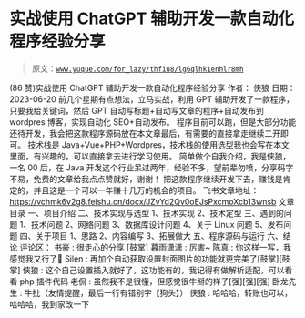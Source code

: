 # 实战使用 ChatGPT 辅助开发一款自动化程序经验分享

> 原文：[`www.yuque.com/for_lazy/thfiu8/lg6qlhk1enhlr8mh`](https://www.yuque.com/for_lazy/thfiu8/lg6qlhk1enhlr8mh)

<ne-h2 id="39c8749d" data-lake-id="39c8749d"><ne-heading-ext><ne-heading-anchor></ne-heading-anchor><ne-heading-fold></ne-heading-fold></ne-heading-ext><ne-heading-content><ne-text id="u928ba041">(86 赞)实战使用 ChatGPT 辅助开发一款自动化程序经验分享</ne-text></ne-heading-content></ne-h2> <ne-p id="u9b7959bf" data-lake-id="u9b7959bf"><ne-text id="u19999616">作者： 侠狼</ne-text></ne-p> <ne-p id="u82119607" data-lake-id="u82119607"><ne-text id="u7bd56bc0">日期：2023-06-20</ne-text></ne-p> <ne-p id="ubf51fcd7" data-lake-id="ubf51fcd7"><ne-text id="ua4041e8d">前几个星期有点想法，立马实战，利用 GPT 辅助开发了一款程序，</ne-text><ne-text id="u09c40b0c" ne-bold="true">只要我给关键词，然后 GPT 自动写标题+自动写文章的程序+自动发布到 wordpres 博客，实现自动化 SEO+自动发布。</ne-text></ne-p> <ne-p id="uceaf85ac" data-lake-id="uceaf85ac"><ne-text id="u8ebb6390" ne-bold="true">程序目前可以跑，但是大部分功能还待开发，我会把这款程序源码放在本文章最后，有需要的直接拿走继续二开即可。</ne-text></ne-p> <ne-p id="ub6a9d35d" data-lake-id="ub6a9d35d"><ne-text id="u4dce15bb" ne-bold="true">技术栈是 Java+Vue+PHP+Wordpres</ne-text><ne-text id="uba129e30">，技术栈的使用选型我也会写在本文里面，有兴趣的，可以直接拿去进行学习使用。</ne-text></ne-p> <ne-p id="ubfd71b9e" data-lake-id="ubfd71b9e"><ne-text id="u6eb9e3c3">简单做个自我介绍，我是侠狼，一名 00 后，在 Java 开发这个行业呆过两年，经验不多，望前辈勿喷，分享码字不易，免费的文章给我点点赞就好，谢谢！</ne-text></ne-p> <ne-p id="uc531ccc5" data-lake-id="uc531ccc5"><ne-text id="u091fcae3">把这款程序继续开发下去，赚钱是肯定的，并且这是一个可以一年赚十几万的机会的项目。</ne-text></ne-p> <ne-p id="ucbd2646a" data-lake-id="ucbd2646a"><ne-text id="u5f50b2f0">飞书文章地址：</ne-text>[<ne-text id="u46938841">https://vchmk6v2g8.feishu.cn/docx/JZvYd2Qv0oEJsPxcmoXcb13wnsb</ne-text>](https://vchmk6v2g8.feishu.cn/docx/JZvYd2Qv0oEJsPxcmoXcb13wnsb)</ne-p> <ne-p id="u19d9d4e6" data-lake-id="u19d9d4e6"><ne-text id="u2afd80ea">文章目录</ne-text></ne-p> <ne-p id="u45e0658d" data-lake-id="u45e0658d"><ne-text id="u1c4d70d7">一、项目介绍</ne-text></ne-p> <ne-p id="u424ef795" data-lake-id="u424ef795"><ne-text id="ued8b76bd">二、技术实现与选型</ne-text></ne-p> <ne-p id="ud297ea9b" data-lake-id="ud297ea9b"><ne-text id="u4a24b909">1、技术实现</ne-text></ne-p> <ne-p id="u81d84b42" data-lake-id="u81d84b42"><ne-text id="u6629c765">2、技术定型</ne-text></ne-p> <ne-p id="ud5c4549d" data-lake-id="ud5c4549d"><ne-text id="ue41742c4">三、遇到的问题</ne-text></ne-p> <ne-p id="u4e1cb83b" data-lake-id="u4e1cb83b"><ne-text id="u5258fc9f">1、技术问题</ne-text></ne-p> <ne-p id="u60a1953e" data-lake-id="u60a1953e"><ne-text id="ue2905020">2、网络问题</ne-text></ne-p> <ne-p id="ud944e679" data-lake-id="ud944e679"><ne-text id="u6fc18fa3">3、数据库设计问题</ne-text></ne-p> <ne-p id="u96f2c85c" data-lake-id="u96f2c85c"><ne-text id="uadfb19ae">4、关于 Linux 问题</ne-text></ne-p> <ne-p id="ua13e112b" data-lake-id="ua13e112b"><ne-text id="u40b85326">5、发布问题</ne-text></ne-p> <ne-p id="u4b915698" data-lake-id="u4b915698"><ne-text id="u0a6fc25f">四、关于项目</ne-text></ne-p> <ne-p id="ua04bd562" data-lake-id="ua04bd562"><ne-text id="u2c3c49ae">1、思路</ne-text></ne-p> <ne-p id="u2b352fa8" data-lake-id="u2b352fa8"><ne-text id="uef3db4d9">2、内容编写</ne-text></ne-p> <ne-p id="uf267ec67" data-lake-id="uf267ec67"><ne-text id="uc25ef4bc">3、拓展做大</ne-text></ne-p> <ne-p id="u96d588d7" data-lake-id="u96d588d7"><ne-text id="ub6a638e7">五、程序源码与运行</ne-text></ne-p> <ne-p id="u4f5d426d" data-lake-id="u4f5d426d"><ne-text id="u5208b16e">六、结论</ne-text></ne-p> <ne-hole id="u5fcee194" data-lake-id="u5fcee194"><ne-card data-card-name="hr" data-card-type="block" id="LsP8B" data-event-boundary="card"><ne-p id="u59d04ff1" data-lake-id="u59d04ff1"><ne-text id="uaf755b26">评论区：</ne-text></ne-p> <ne-p id="ufb576d5a" data-lake-id="ufb576d5a"><ne-text id="u96f263cd">书豪 : 很走心的分享</ne-text> <ne-text id="u3cac922b">[鼓掌]</ne-text> <ne-text id="u4738693c">暮雨潇潇 : 厉害~</ne-text> <ne-text id="u6661fe38">陈真 : 你这样一写，我感觉我又行了🤣</ne-text> <ne-text id="u05d149ee">Silen : 再加个自动获取设置封面图片的功能就更完美了[鼓掌][鼓掌]</ne-text> <ne-text id="u13580161">侠狼 : 这个自己设置插入就好了，这功能有的，我记得有做解析适配，可以看看 php 插件代码</ne-text> <ne-text id="u8c9ca078">老侃 : 虽然我不是很懂，但感觉很牛掰的样子[强][强][强]</ne-text> <ne-text id="uf09dc928">卧龙先生 : 牛批（友情提醒，最后一行有错别字【狗头】）</ne-text> <ne-text id="u8653aec7">侠狼 : 哈哈哈，转账也可以，哈哈哈，我到家改一下</ne-text></ne-p></ne-card></ne-hole>